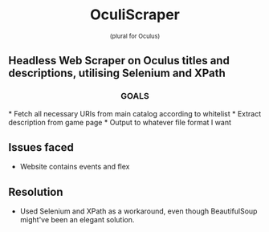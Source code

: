 <div align='center'>
    <h1>OculiScraper</h1>
    <small>(plural for Oculus)</small>
</div>




Headless Web Scraper on Oculus titles and descriptions,
utilising Selenium and XPath
--------------------------------

<h3 align='center'>GOALS</h3>
* Fetch all necessary URIs from main catalog according to whitelist
* Extract description from game page
* Output to whatever file format I want

Issues faced
------------
* Website contains events and flex

Resolution
------------
* Used Selenium and XPath as a workaround, even though BeautifulSoup might've been an elegant solution.
